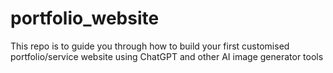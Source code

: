 # portfolio_website
This repo is to guide you through how to build your first customised portfolio/service website using ChatGPT and other AI image generator tools

